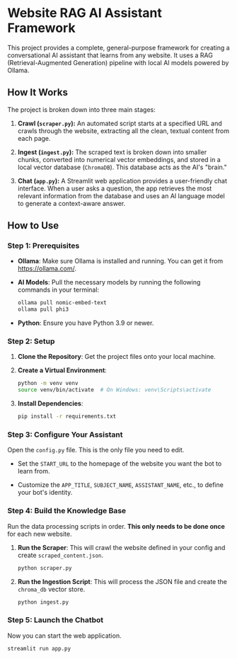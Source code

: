 # Website RAG AI Assistant Framework

This project provides a complete, general-purpose framework for creating a conversational AI assistant that learns from any website. It uses a RAG (Retrieval-Augmented Generation) pipeline with local AI models powered by Ollama.

## How It Works

The project is broken down into three main stages:

1.  **Crawl (`scraper.py`):** An automated script starts at a specified URL and crawls through the website, extracting all the clean, textual content from each page.

2.  **Ingest (`ingest.py`):** The scraped text is broken down into smaller chunks, converted into numerical vector embeddings, and stored in a local vector database (`ChromaDB`). This database acts as the AI's "brain."

3.  **Chat (`app.py`):** A Streamlit web application provides a user-friendly chat interface. When a user asks a question, the app retrieves the most relevant information from the database and uses an AI language model to generate a context-aware answer.

## How to Use

### Step 1: Prerequisites

* **Ollama**: Make sure Ollama is installed and running. You can get it from <https://ollama.com/>.

* **AI Models**: Pull the necessary models by running the following commands in your terminal:
    ```bash
    ollama pull nomic-embed-text
    ollama pull phi3
    ```

* **Python**: Ensure you have Python 3.9 or newer.

### Step 2: Setup

1.  **Clone the Repository**: Get the project files onto your local machine.

2.  **Create a Virtual Environment**:
    ```bash
    python -m venv venv
    source venv/bin/activate  # On Windows: venv\Scripts\activate
    ```

3.  **Install Dependencies**:
    ```bash
    pip install -r requirements.txt
    ```

### Step 3: Configure Your Assistant

Open the `config.py` file. This is the only file you need to edit.

* Set the `START_URL` to the homepage of the website you want the bot to learn from.

* Customize the `APP_TITLE`, `SUBJECT_NAME`, `ASSISTANT_NAME`, etc., to define your bot's identity.

### Step 4: Build the Knowledge Base

Run the data processing scripts in order. **This only needs to be done once** for each new website.

1.  **Run the Scraper**: This will crawl the website defined in your config and create `scraped_content.json`.
    ```bash
    python scraper.py
    ```

2.  **Run the Ingestion Script**: This will process the JSON file and create the `chroma_db` vector store.
    ```bash
    python ingest.py
    ```

### Step 5: Launch the Chatbot

Now you can start the web application.
```bash
streamlit run app.py